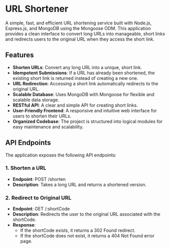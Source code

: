 # URL Shortener

A simple, fast, and efficient URL shortening service built with Node.js, Express.js, and MongoDB using the Mongoose ODM. This application provides a clean interface to convert long URLs into manageable, short links and redirects users to the original URL when they access the short link.

## Features

- **Shorten URLs**: Convert any long URL into a unique, short link.
- **Idempotent Submissions**: If a URL has already been shortened, the existing short link is returned instead of creating a new one.
- **URL Redirection**: Accessing a short link automatically redirects to the original URL.
- **Scalable Database**: Uses MongoDB with Mongoose for flexible and scalable data storage.
- **RESTful API**: A clear and simple API for creating short links.
- **User-Friendly Frontend**: A responsive and intuitive web interface for users to shorten their URLs.
- **Organized Codebase**: The project is structured into logical modules for easy maintenance and scalability.

## API Endpoints

The application exposes the following API endpoints:

### 1\. Shorten a URL

- **Endpoint**: POST /shorten
- **Description**: Takes a long URL and returns a shortened version.

### 2\. Redirect to Original URL

- **Endpoint**: GET /:shortCode
- **Description**: Redirects the user to the original URL associated with the shortCode.
- **Response**:
  - If the shortCode exists, it returns a 302 Found redirect.
  - If the shortCode does not exist, it returns a 404 Not Found error page.
